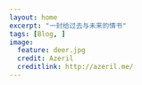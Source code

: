 ```yaml
---
layout: home
excerpt: "一封给过去与未来的情书"
tags: [Blog, ]
image:
  feature: deer.jpg
  credit: Azeril
  creditlink: http://azeril.me/
---
```

